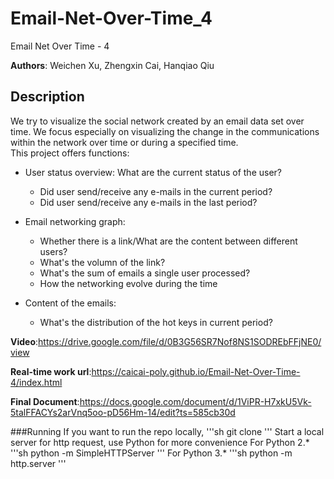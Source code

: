 # Email-Net-Over-Time_4
Email Net Over Time - 4

**Authors**: Weichen Xu, Zhengxin Cai, Hanqiao Qiu

## Description
We try to visualize the social network created by an email data set over time. We focus especially on visualizing the change in the communications within the network over time or during a specified time.  
This project offers functions:
* User status overview: What are the current status of the user?
	* Did user send/receive any e-mails in the current period?
	* Did user send/receive any e-mails in the last period?

* Email networking graph:
	* Whether there is a link/What are the content between different users?
	* What's the volumn of the link?
	* What's the sum of emails a single user processed?
	* How the networking evolve during the time

* Content of the emails:
	* What's the distribution of the hot keys in current period?

**Video**:https://drive.google.com/file/d/0B3G56SR7Nof8NS1SODREbFFjNE0/view

**Real-time work url**:https://caicai-poly.github.io/Email-Net-Over-Time-4/index.html

**Final Document**:https://docs.google.com/document/d/1ViPR-H7xkU5Vk-5talFFACYs2arVnq5oo-pD56Hm-14/edit?ts=585cb30d

###Running
If you want to run the repo locally,
'''sh
git clone
'''
Start a local server for http request, use Python for more convenience
For Python 2.*
'''sh
python -m SimpleHTTPServer
'''
For Python 3.*
'''sh
python -m http.server
'''
